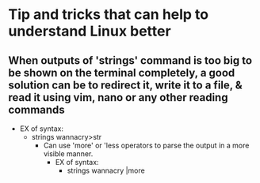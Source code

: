 # Tip and tricks that can help to understand Linux better

## When outputs of 'strings' command is too big to be shown on the terminal completely, a good solution can be to redirect it, write it to a file, & read it using vim, nano or any other reading commands

- EX of syntax:
  - strings wannacry>str
    - Can use 'more' or 'less operators to parse the output in a more visible manner.
      - EX of syntax:
        - strings wannacry |more
